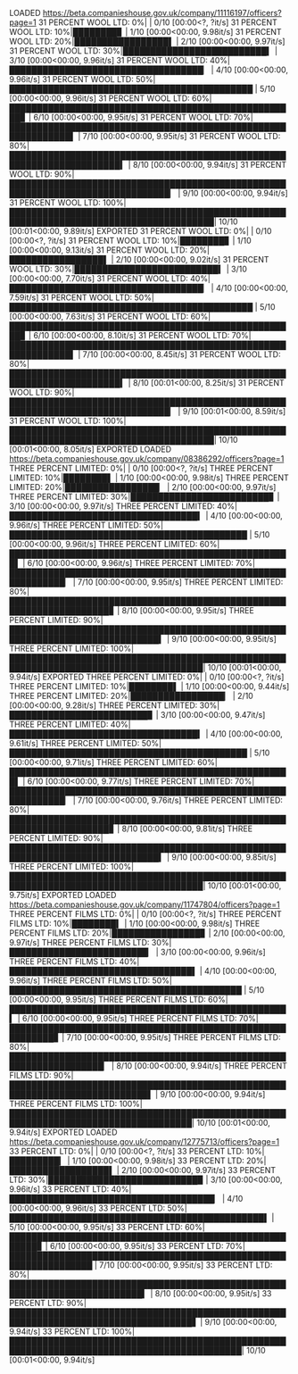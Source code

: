 LOADED https://beta.companieshouse.gov.uk/company/11116197/officers?page=1
31 PERCENT WOOL LTD:   0%|                                                                                                | 0/10 [00:00<?, ?it/s]
31 PERCENT WOOL LTD:  10%|████████▊                                                                               | 1/10 [00:00<00:00,  9.98it/s]
31 PERCENT WOOL LTD:  20%|█████████████████▌                                                                      | 2/10 [00:00<00:00,  9.97it/s]
31 PERCENT WOOL LTD:  30%|██████████████████████████▍                                                             | 3/10 [00:00<00:00,  9.96it/s]
31 PERCENT WOOL LTD:  40%|███████████████████████████████████▏                                                    | 4/10 [00:00<00:00,  9.96it/s]
31 PERCENT WOOL LTD:  50%|████████████████████████████████████████████                                            | 5/10 [00:00<00:00,  9.96it/s]
31 PERCENT WOOL LTD:  60%|████████████████████████████████████████████████████▊                                   | 6/10 [00:00<00:00,  9.95it/s]
31 PERCENT WOOL LTD:  70%|█████████████████████████████████████████████████████████████▌                          | 7/10 [00:00<00:00,  9.95it/s]
31 PERCENT WOOL LTD:  80%|██████████████████████████████████████████████████████████████████████▍                 | 8/10 [00:00<00:00,  9.94it/s]
31 PERCENT WOOL LTD:  90%|███████████████████████████████████████████████████████████████████████████████▏        | 9/10 [00:00<00:00,  9.94it/s]
31 PERCENT WOOL LTD: 100%|███████████████████████████████████████████████████████████████████████████████████████| 10/10 [00:01<00:00,  9.89it/s]
EXPORTED
31 PERCENT WOOL LTD:   0%|                                                                                                | 0/10 [00:00<?, ?it/s]
31 PERCENT WOOL LTD:  10%|████████▊                                                                               | 1/10 [00:00<00:00,  9.13it/s]
31 PERCENT WOOL LTD:  20%|█████████████████▌                                                                      | 2/10 [00:00<00:00,  9.02it/s]
31 PERCENT WOOL LTD:  30%|██████████████████████████▍                                                             | 3/10 [00:00<00:00,  7.70it/s]
31 PERCENT WOOL LTD:  40%|███████████████████████████████████▏                                                    | 4/10 [00:00<00:00,  7.59it/s]
31 PERCENT WOOL LTD:  50%|████████████████████████████████████████████                                            | 5/10 [00:00<00:00,  7.63it/s]
31 PERCENT WOOL LTD:  60%|████████████████████████████████████████████████████▊                                   | 6/10 [00:00<00:00,  8.10it/s]
31 PERCENT WOOL LTD:  70%|█████████████████████████████████████████████████████████████▌                          | 7/10 [00:00<00:00,  8.45it/s]
31 PERCENT WOOL LTD:  80%|██████████████████████████████████████████████████████████████████████▍                 | 8/10 [00:01<00:00,  8.25it/s]
31 PERCENT WOOL LTD:  90%|███████████████████████████████████████████████████████████████████████████████▏        | 9/10 [00:01<00:00,  8.59it/s]
31 PERCENT WOOL LTD: 100%|███████████████████████████████████████████████████████████████████████████████████████| 10/10 [00:01<00:00,  8.05it/s]
EXPORTED
LOADED https://beta.companieshouse.gov.uk/company/08386292/officers?page=1
THREE PERCENT LIMITED:   0%|                                                                                              | 0/10 [00:00<?, ?it/s]
THREE PERCENT LIMITED:  10%|████████▌                                                                             | 1/10 [00:00<00:00,  9.98it/s]
THREE PERCENT LIMITED:  20%|█████████████████▏                                                                    | 2/10 [00:00<00:00,  9.97it/s]
THREE PERCENT LIMITED:  30%|█████████████████████████▊                                                            | 3/10 [00:00<00:00,  9.97it/s]
THREE PERCENT LIMITED:  40%|██████████████████████████████████▍                                                   | 4/10 [00:00<00:00,  9.96it/s]
THREE PERCENT LIMITED:  50%|███████████████████████████████████████████                                           | 5/10 [00:00<00:00,  9.96it/s]
THREE PERCENT LIMITED:  60%|███████████████████████████████████████████████████▌                                  | 6/10 [00:00<00:00,  9.96it/s]
THREE PERCENT LIMITED:  70%|████████████████████████████████████████████████████████████▏                         | 7/10 [00:00<00:00,  9.95it/s]
THREE PERCENT LIMITED:  80%|████████████████████████████████████████████████████████████████████▊                 | 8/10 [00:00<00:00,  9.95it/s]
THREE PERCENT LIMITED:  90%|█████████████████████████████████████████████████████████████████████████████▍        | 9/10 [00:00<00:00,  9.95it/s]
THREE PERCENT LIMITED: 100%|█████████████████████████████████████████████████████████████████████████████████████| 10/10 [00:01<00:00,  9.94it/s]
EXPORTED
THREE PERCENT LIMITED:   0%|                                                                                              | 0/10 [00:00<?, ?it/s]
THREE PERCENT LIMITED:  10%|████████▌                                                                             | 1/10 [00:00<00:00,  9.44it/s]
THREE PERCENT LIMITED:  20%|█████████████████▏                                                                    | 2/10 [00:00<00:00,  9.28it/s]
THREE PERCENT LIMITED:  30%|█████████████████████████▊                                                            | 3/10 [00:00<00:00,  9.47it/s]
THREE PERCENT LIMITED:  40%|██████████████████████████████████▍                                                   | 4/10 [00:00<00:00,  9.61it/s]
THREE PERCENT LIMITED:  50%|███████████████████████████████████████████                                           | 5/10 [00:00<00:00,  9.71it/s]
THREE PERCENT LIMITED:  60%|███████████████████████████████████████████████████▌                                  | 6/10 [00:00<00:00,  9.77it/s]
THREE PERCENT LIMITED:  70%|████████████████████████████████████████████████████████████▏                         | 7/10 [00:00<00:00,  9.76it/s]
THREE PERCENT LIMITED:  80%|████████████████████████████████████████████████████████████████████▊                 | 8/10 [00:00<00:00,  9.81it/s]
THREE PERCENT LIMITED:  90%|█████████████████████████████████████████████████████████████████████████████▍        | 9/10 [00:00<00:00,  9.85it/s]
THREE PERCENT LIMITED: 100%|█████████████████████████████████████████████████████████████████████████████████████| 10/10 [00:01<00:00,  9.75it/s]
EXPORTED
LOADED https://beta.companieshouse.gov.uk/company/11747804/officers?page=1
THREE PERCENT FILMS LTD:   0%|                                                                                            | 0/10 [00:00<?, ?it/s]
THREE PERCENT FILMS LTD:  10%|████████▍                                                                           | 1/10 [00:00<00:00,  9.98it/s]
THREE PERCENT FILMS LTD:  20%|████████████████▊                                                                   | 2/10 [00:00<00:00,  9.97it/s]
THREE PERCENT FILMS LTD:  30%|█████████████████████████▏                                                          | 3/10 [00:00<00:00,  9.96it/s]
THREE PERCENT FILMS LTD:  40%|█████████████████████████████████▌                                                  | 4/10 [00:00<00:00,  9.96it/s]
THREE PERCENT FILMS LTD:  50%|██████████████████████████████████████████                                          | 5/10 [00:00<00:00,  9.95it/s]
THREE PERCENT FILMS LTD:  60%|██████████████████████████████████████████████████▍                                 | 6/10 [00:00<00:00,  9.95it/s]
THREE PERCENT FILMS LTD:  70%|██████████████████████████████████████████████████████████▊                         | 7/10 [00:00<00:00,  9.95it/s]
THREE PERCENT FILMS LTD:  80%|███████████████████████████████████████████████████████████████████▏                | 8/10 [00:00<00:00,  9.94it/s]
THREE PERCENT FILMS LTD:  90%|███████████████████████████████████████████████████████████████████████████▌        | 9/10 [00:00<00:00,  9.94it/s]
THREE PERCENT FILMS LTD: 100%|███████████████████████████████████████████████████████████████████████████████████| 10/10 [00:01<00:00,  9.94it/s]
EXPORTED
LOADED https://beta.companieshouse.gov.uk/company/12775713/officers?page=1
33 PERCENT LTD:   0%|                                                                                                     | 0/10 [00:00<?, ?it/s]
33 PERCENT LTD:  10%|█████████▎                                                                                   | 1/10 [00:00<00:00,  9.98it/s]
33 PERCENT LTD:  20%|██████████████████▌                                                                          | 2/10 [00:00<00:00,  9.97it/s]
33 PERCENT LTD:  30%|███████████████████████████▉                                                                 | 3/10 [00:00<00:00,  9.96it/s]
33 PERCENT LTD:  40%|█████████████████████████████████████▏                                                       | 4/10 [00:00<00:00,  9.96it/s]
33 PERCENT LTD:  50%|██████████████████████████████████████████████▌                                              | 5/10 [00:00<00:00,  9.95it/s]
33 PERCENT LTD:  60%|███████████████████████████████████████████████████████▊                                     | 6/10 [00:00<00:00,  9.95it/s]
33 PERCENT LTD:  70%|█████████████████████████████████████████████████████████████████                            | 7/10 [00:00<00:00,  9.95it/s]
33 PERCENT LTD:  80%|██████████████████████████████████████████████████████████████████████████▍                  | 8/10 [00:00<00:00,  9.95it/s]
33 PERCENT LTD:  90%|███████████████████████████████████████████████████████████████████████████████████▋         | 9/10 [00:00<00:00,  9.94it/s]
33 PERCENT LTD: 100%|████████████████████████████████████████████████████████████████████████████████████████████| 10/10 [00:01<00:00,  9.94it/s]

